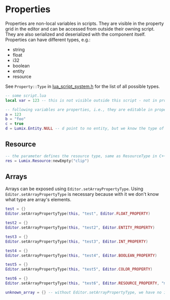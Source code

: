 # Properties

Properties are non-local variables in scripts. They are visible in the property grid in the editor and can be accessed from outside their owning script. They are also serialized and deserialized with the component itself. Properties can have different types, e.g.:
* string
* float
* i32
* boolean
* entity
* resource

See `Property::Type` in [lua_script_system.h](../../src/lua/lua_script_system.h) for the list of all possible types.

```lua
-- some script.lua
local var = 123 -- this is not visible outside this script - not in property grid, nor is it (de)serialized

-- following variables are properties, i.e., they are editable in property grid, etc.
a = 123
b = "foo"
c = true
d = Lumix.Entity.NULL -- d point to no entity, but we know the type of `d` is Entity
```

## Resource

```lua
-- the parameter defines the resource type, same as ResourceType in C++ API
res = Lumix.Resource:newEmpty("clip")
```

## Arrays

Arrays can be exposed using `Editor.setArrayPropertyType`. Using `Editor.setArrayPropertyType` is necessary because with it we don't know what type are array's elements. 

```lua
test = {}
Editor.setArrayPropertyType(this, "test", Editor.FLOAT_PROPERTY)

test2 = {}
Editor.setArrayPropertyType(this, "test2", Editor.ENTITY_PROPERTY)

test3 = {}
Editor.setArrayPropertyType(this, "test3", Editor.INT_PROPERTY)

test4 = {}
Editor.setArrayPropertyType(this, "test4", Editor.BOOLEAN_PROPERTY)

test5 = {}
Editor.setArrayPropertyType(this, "test5", Editor.COLOR_PROPERTY)

test6 = {}
Editor.setArrayPropertyType(this, "test6", Editor.RESOURCE_PROPERTY, "model")

unknown_array = {} -- without Editor.setArrayPropertyType, we have no idea what is supposed to be stored in this array

```